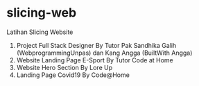 # slicing-web
Latihan Slicing Website

1. Project Full Stack Designer By Tutor Pak Sandhika Galih (WebprogrammingUnpas) dan Kang Angga (BuiltWith Angga)
2. Website Landing Page E-Sport By Tutor Code at Home
3. Website Hero Section By Lore Up
4. Landing Page Covid19 By Code@Home
